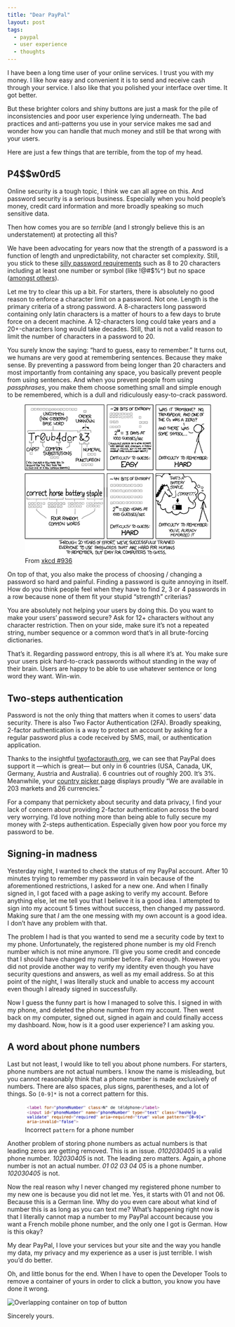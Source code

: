 ```yaml
---
title: "Dear PayPal"
layout: post
tags:
  - paypal
  - user experience
  - thoughts
---
```


I have been a long time user of your online services. I trust you with my money. I like how easy and convenient it is to send and receive cash through your service. I also like that you polished your interface over time. It got better.

But these brighter colors and shiny buttons are just a mask for the pile of inconsistencies and poor user experience lying underneath. The bad practices and anti-patterns you use in your service makes me sad and wonder how you can handle that much money and still be that wrong with your users.

Here are just a few things that are terrible, from the top of my head.

## P4$$w0rd5

Online security is a tough topic, I think we can all agree on this. And password security is a serious business. Especially when you hold people’s money, credit card information and more broadly speaking so much sensitive data.

Then how comes you are so *terrible* (and I strongly believe this is an understatement) at protecting all this? 

We have been advocating for years now that the strength of a password is a function of length and unpredictability, not character set complexity. Still, you stick to these [silly password requirements](https://twitter.com/HugoGiraudel/status/690477975804968960) such as 8 to 20 characters including at least one number or symbol (like !@#$%^) but no space ([amongst others](http://passrequirements.com/passwordrequirements/paypal)).

Let me try to clear this up a bit. For starters, there is absolutely no good reason to enforce a character limit on a password. Not one. Length is the primary criteria of a strong password. A 8-characters long password containing only latin characters is a matter of hours to a few days to brute force on a decent machine. A 12-characters long could take years and a 20+-characters long would take decades. Still, that is not a valid reason to limit the number of characters in a password to 20.

You surely know the saying: “hard to guess, easy to remember.” It turns out, we humans are very good at remembering sentences. Because they make sense. By preventing a password from being longer than 20 characters and most importantly from containing any space, you basically prevent people from using sentences. And when you prevent people from using *passphrases*, you make them choose something small and simple enough to be remembered, which is a dull and ridiculously easy-to-crack password.

<figure class="figure">
  <img src="/images/dear-paypal/xkcd.png" alt="Hard to guess, easy to remember" />
  <figcaption>From <a href="http://xkcd.com/936/">xkcd #936</a></figcaption>
</figure>

On top of that, you also make the process of choosing / changing a password so hard and painful. Finding a password is quite annoying in itself. How do you think people feel when they have to find 2, 3 or 4 passwords in a row because none of them fit your stupid “strength” criterias?

You are absolutely not helping your users by doing this. Do you want to make your users’ password secure? Ask for 12+ characters without any character restriction. Then on your side, make sure it’s not a repeated string, number sequence or a common word that’s in all brute-forcing dictionaries.

That’s it. Regarding password entropy, this is all where it’s at. You make sure your users pick hard-to-crack passwords without standing in the way of their brain. Users are happy to be able to use whatever sentence or long word they want. Win-win.

## Two-steps authentication

Password is not the only thing that matters when it comes to users’ data security. There is also Two Factor Authentication (2FA). Broadly speaking, 2-factor authentication is a way to protect an account by asking for a regular password plus a code received by SMS, mail, or authentication application.

Thanks to the insightful [twofactorauth.org](https://twofactorauth.org/), we can see that PayPal does support it —which is great— but only in 6 countries (USA, Canada, UK, Germany, Austria and Australia). 6 countries out of roughly 200. It’s 3%. Meanwhile, your [country picker page](https://www.paypal.com/en/webapps/mpp/country-worldwide) displays proudly “We are available in 203 markets and 26 currencies.”

For a company that pernickety about security and data privacy, I find your lack of concern about providing 2-factor authentication across the board very worrying. I’d love nothing more than being able to fully secure my money with 2-steps authentication. Especially given how poor you force my password to be.

## Signing-in madness

Yesterday night, I wanted to check the status of my PayPal account. After 10 minutes trying to remember my password in vain because of the aforementioned restrictions, I asked for a new one. And when I finally signed in, I got faced with a page asking to verify my account. Before anything else, let me tell you that I believe it is a good idea. I attempted to sign into my account 5 times without success, then changed my password. Making sure that *I* am the one messing with my own account is a good idea. I don’t have any problem with that.

The problem I had is that you wanted to send me a security code by text to my phone. Unfortunately, the registered phone number is my old French number which is not mine anymore. I’ll give you some credit and concede that I should have changed my number before. Fair enough. However you did not provide another way to verify my identity even though you have security questions and answers, as well as my email address. So at this point of the night, I was literally stuck and unable to access my account even though I already signed in successfully.

Now I guess the funny part is how I managed to solve this. I signed in with my phone, and deleted the phone number from my account. Then went back on my computer, signed out, signed in again and could finally access my dashboard. Now, how is it a good user experience? I am asking you.

## A word about phone numbers

Last but not least, I would like to tell you about phone numbers. For starters, phone numbers are not actual numbers. I know the name is misleading, but you cannot reasonably think that a phone number is made exclusively of numbers. There are also spaces, plus signs, parentheses, and a lot of things. So `[0-9]*` is not a correct pattern for this. 

<figure class="figure">
  <img src="/images/dear-paypal/phone-html.png" alt="Incorrect pattern attribute for a phone number" />
  <figcaption>Incorrect <code>pattern</code> for a phone number</figcaption>
</figure>

Another problem of storing phone numbers as actual numbers is that leading zeros are getting removed. This is an issue. *0102030405* is a valid phone number. *102030405* is not. The leading zero matters. Again, a phone number is not an actual number. *01 02 03 04 05* is a phone number. *102030405* is not.

Now the real reason why I never changed my registered phone number to my new one is because you did not let me. Yes, it starts with 01 and not 06. Because this is a German line. Why do you even care about what kind of number this is as long as you can text me? What’s happening right now is that I literally cannot map a number to my PayPal account because you want a French mobile phone number, and the only one I got is German. How is this okay?

My dear PayPal, I love your services but your site and the way you handle my data, my privacy and my experience as a user is just terrible. I wish you’d do better.

Oh, and little bonus for the end. When I have to open the Developer Tools to remove a container of yours in order to click a button, you know you have done it wrong.

![Overlapping container on top of button](https://pbs.twimg.com/media/CZ5IiJXWQAA2bSq.png)

Sincerely yours.
